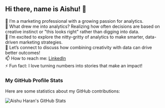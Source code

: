 ## Hi there, name is Aishu! 👋


🔭 I’m a marketing professional with a growing passion for analytics. <br/>
🌱 What drew me into analytics? Realizing how often decisions are based on creative instinct or "this looks right" rather than digging into data. <br/>
🤔 I’m excited to explore the nitty-gritty of analytics to make smarter, data-driven marketing strategies. <br/>
💬 Let’s connect to discuss how combining creativity with data can drive better outcomes! <br/>
📫 How to reach me: [LinkedIn](https://www.linkedin.com/in/aiswarya-manoharan/) <br/>
⚡ Fun fact: I love turning numbers into stories that make an impact! <br/>

### My GitHub Profile Stats
Here are some statistics about my GitHub contributions: <br/>

![Aishu Haran's GitHub Stats](https://github-readme-stats.vercel.app/api?username=AishuHaran&show_icons=true&theme=merko)
